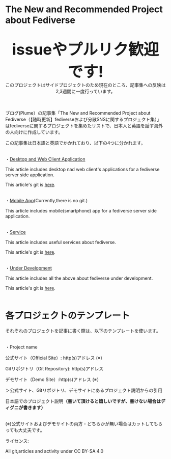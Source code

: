 # The New and Recommended Project about Fediverse
<br>
<div align="center"><b><font size="20">issueやプルリク歓迎です!</font></b><br>
このプロジェクトはサイドプロジェクトのため現在のところ、記事集への反映は2,3週間に一度行っています。<br></div><br><br>

ブログ(Plume）の記事集「The New and Recommended Project about Fediverse（【随時更新】fediverseおよび分散SNSに関するプロジェクト集）」はfediverseに関するプロジェクトを集めたリストで、日本人と英語を話す海外の人向けに作成しています。<br>

この記事集は日本語と英語でかかれており、以下の4つに分かれます。<br><br>



・<a href="https://plume.korako.me/~/FediverseAndInternet2/%E9%9A%8F-%E6%99%82-%E6%9B%B4-%E6%96%B0-%E7%A7%81-%E7%9A%84-fediverse-%E3%81%8A-%E3%82%88-%E3%81%B3-%E5%88%86-%E6%95%A3-sns-%E3%81%AB-%E9%96%A2-%E3%81%99-%E3%82%8B-%E3%83%97%E3%83%AD%E3%82%B8%E3%82%A7%E3%82%AF%E3%83%88-%E9%9B%86-%E3%83%87%E3%82%B9%E3%82%AF%E3%83%88%E3%83%83%E3%83%97-web-%E3%82%AF%E3%83%A9%E3%82%A4%E3%82%A2%E3%83%B3%E3%83%88%E3%82%A2%E3%83%97%E3%83%AA-%E7%B7%A8" rel="noopener noreferrer">Desktop and Web Client Application</a><br>

 This article includes desktop nad web client's applications for a fediverse server side application.<br>

  This article's git is <a href="https://github.com/4ioskd/The_New_and_Recommended_Project_about_Fediverse/blob/main/Desktop and Web Client Application.md" rel="noopener noreferrer">here</a>.<br><br>

・<a href="https://plume.korako.me/~/FediverseAndInternet2/new-update-the-new-and-personal-recommendation-project-about-fediverse-and-distributed-sns" rel="noopener noreferrer">Mobile App</a>(Currently,there is no git.)<br>

 This article includes mobile(smartphone) app for a fediverse server side application.<br><br>

・<a href="https://plume.korako.me/~/FediverseAndInternet2/new-update-the-new-and-personal-recommendation-project-about-fediverse-and-distributed-sns-service" rel="noopener noreferrer">Service</a><br>

 This article includes useful services about fediverse.<br>

 This article's git is <a href="https://github.com/4ioskd/The_New_and_Recommended_Project_about_Fediverse/blob/main/Service.md" rel="noopener noreferrer">here</a>.<br><br>

・<a href="https://plume.korako.me/~/FediverseAndInternet2/new-update-the-new-and-personal-recommendation-project-about-fediverse-and-distributed-sns-under-developing-project" rel="noopener noreferrer">Under Development</a><br>

 This article includes all the above about fediverse under development.<br>

 This article's git is <a href="https://github.com/4ioskd/The_New_and_Recommended_Project_about_Fediverse/blob/main/UnderDevelopment.md" rel="noopener noreferrer">here</a>.<br><br>

 

# 各プロジェクトのテンプレート

それぞれのプロジェクトを記事に書く際は、以下のテンプレートを使います。<br><br>



・Project name<br>

公式サイト（Official Site）: http(s)アドレス (※）<br>

Gitリポジトリ（Git Repository): http(s)アドレス<br>

デモサイト（Demo Site）:http(s)アドレス (※）<br>

＞公式サイト、Gitリポジトリ、デモサイトにあるプロジェクト説明からの引用<br>

 日本語でのプロジェクト説明<b>（書いて頂けると嬉しいですが、書けない場合はディグニが書きます）</b><br><br>



(※)公式サイトおよびデモサイトの両方・どちらかが無い場合はカットしてもらっても大丈夫です。<br>
</hr>
ライセンス:<br>

All git,articles and activity under CC BY-SA 4.0



